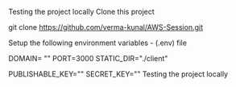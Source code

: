 Testing the project locally
Clone this project

git clone https://github.com/verma-kunal/AWS-Session.git

Setup the following environment variables - (.env) file


DOMAIN= ""
PORT=3000
STATIC_DIR="./client"

PUBLISHABLE_KEY=""
SECRET_KEY=""
Testing the project locally
